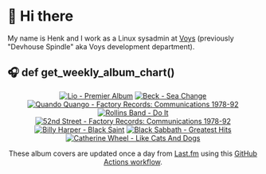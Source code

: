 # 👋 Hi there

My name is Henk and I work as a Linux sysadmin at <a href="https://www.voys.co/about/">Voys</a> (previously "Devhouse Spindle" aka Voys development department).

## 🎧 def get_weekly_album_chart()
<!-- lastfm -->
<p align="center"><a href="https://www.last.fm/music/Lio/Premier+Album"><img src="https://lastfm.freetls.fastly.net/i/u/64s/487a602a6c5dd482ae1d8c2fb4bb9951.jpg" title="Lio - Premier Album"></a> <a href="https://www.last.fm/music/Beck/Sea+Change"><img src="https://lastfm.freetls.fastly.net/i/u/64s/cbe06e7f17ca878f52739d9c5b315280.jpg" title="Beck - Sea Change"></a> <a href="https://www.last.fm/music/Quando+Quango/Factory+Records:+Communications+1978-92"><img src="https://lastfm.freetls.fastly.net/i/u/64s/cd1cb213b05a485580f9b2262daf7760.png" title="Quando Quango - Factory Records: Communications 1978-92"></a> <a href="https://www.last.fm/music/Rollins+Band/Do+It"><img src="https://lastfm.freetls.fastly.net/i/u/64s/902d5a5008ffd387631595102596d1ce.jpg" title="Rollins Band - Do It"></a> <a href="https://www.last.fm/music/52nd+Street/Factory+Records:+Communications+1978-92"><img src="https://lastfm.freetls.fastly.net/i/u/64s/1f5905a1640c4ce9a2c37076257d291a.png" title="52nd Street - Factory Records: Communications 1978-92"></a> <a href="https://www.last.fm/music/Billy+Harper/Black+Saint"><img src="https://lastfm.freetls.fastly.net/i/u/64s/cacd5b36f28d6f1ab1c1aaebfade1921.jpg" title="Billy Harper - Black Saint"></a> <a href="https://www.last.fm/music/Black+Sabbath/Greatest+Hits"><img src="https://lastfm.freetls.fastly.net/i/u/64s/486f102fb1484602c6eeb41f6ede7f4d.jpg" title="Black Sabbath - Greatest Hits"></a> <a href="https://www.last.fm/music/Catherine+Wheel/Like+Cats+And+Dogs"><img src="https://lastfm.freetls.fastly.net/i/u/64s/1a5cb562a6f4541ad0d0f291d9bc4d33.jpg" title="Catherine Wheel - Like Cats And Dogs"></a> </p>

<p align="center">These album covers are updated once a day from <a href="https://www.last.fm/user/hbokh">Last.fm</a> using this <a href="https://github.com/marketplace/actions/lastfm-to-markdown">GitHub Actions workflow</a>.</p>
